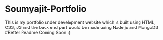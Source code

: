 # Soumyajit-Portfolio
This is my portfolio under development website which is built using HTML, CSS, JS and the back end part would be made using Node js and MongoDB 
#Better Readme Coming Soon :)
